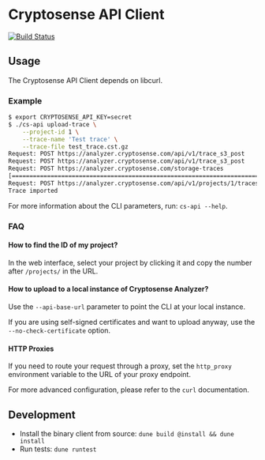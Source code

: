 # Cryptosense API Client

[![Build Status](https://travis-ci.com/cryptosense/api-client.svg?branch=master)](https://travis-ci.com/cryptosense/api-client)

## Usage

The Cryptosense API Client depends on libcurl.

### Example

```bash
$ export CRYPTOSENSE_API_KEY=secret
$ ./cs-api upload-trace \
    --project-id 1 \
    --trace-name 'Test trace' \
    --trace-file test_trace.cst.gz
Request: POST https://analyzer.cryptosense.com/api/v1/trace_s3_post
Request: POST https://analyzer.cryptosense.com/api/v1/trace_s3_post
Request: POST https://analyzer.cryptosense.com/storage-traces
[=====================================================================================] 100.00%
Request: POST https://analyzer.cryptosense.com/api/v1/projects/1/traces
Trace imported
```

For more information about the CLI parameters, run: `cs-api --help`.

### FAQ

#### How to find the ID of my project?

In the web interface, select your project by clicking it and copy the number after
`/projects/` in the URL.

#### How to upload to a local instance of Cryptosense Analyzer?

Use the `--api-base-url` parameter to point the CLI at your local instance.

If you are using self-signed certificates and want to upload anyway, use the
`--no-check-certificate` option.

#### HTTP Proxies

If you need to route your request through a proxy, set the `http_proxy`
environment variable to the URL of your proxy endpoint.

For more advanced configuration, please refer to the `curl` documentation.


## Development

* Install the binary client from source: `dune build @install && dune install`
* Run tests: `dune runtest`
